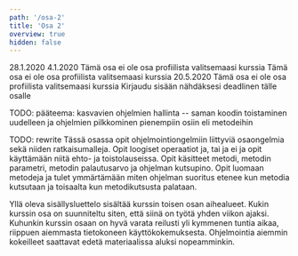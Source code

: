 ```yaml
---
path: '/osa-2'
title: 'Osa 2'
overview: true
hidden: false
---
```


<only-for-course-variant variant="dl">
  <deadline>28.1.2020</deadline>
</only-for-course-variant>

<only-for-course-variant variant="nodl">
  <deadline>4.1.2020</deadline>
</only-for-course-variant>

<only-for-course-variant variant="ohja-dl">
  <deadline>Tämä osa ei ole osa profiilista valitsemaasi kurssia</deadline>
</only-for-course-variant>

<only-for-course-variant variant="ohja-nodl">
  <deadline>Tämä osa ei ole osa profiilista valitsemaasi kurssia</deadline>
</only-for-course-variant>

<only-for-course-variant variant="kesa-dl">
  <deadline>20.5.2020</deadline>
</only-for-course-variant>

<only-for-course-variant variant="kesa-ohja-dl">
  <deadline>Tämä osa ei ole osa profiilista valitsemaasi kurssia</deadline>
</only-for-course-variant>

<only-for-not-logged-in>
  <deadline>Kirjaudu sisään nähdäksesi deadlinen tälle osalle</deadline>
</only-for-not-logged-in>

TODO: pääteema: kasvavien ohjelmien hallinta -- saman koodin toistaminen uudelleen ja ohjelmien pilkkominen pienempiin osiin eli metodeihin

TODO: rewrite Tässä osassa opit ohjelmointiongelmiin liittyviä osaongelmia sekä niiden ratkaisumalleja. Opit loogiset operaatiot ja, tai ja ei ja opit käyttämään niitä ehto- ja toistolauseissa. Opit käsitteet metodi, metodin parametri, metodin palautusarvo ja ohjelman kutsupino. Opit luomaan metodeja ja tulet ymmärtämään miten ohjelman suoritus etenee kun metodia kutsutaan ja toisaalta kun metodikutsusta palataan.


<please-login></please-login>

<pages-in-this-section></pages-in-this-section>

Yllä oleva sisällysluettelo sisältää kurssin toisen osan aihealueet. Kukin kurssin osa on suunniteltu siten, että siinä on työtä yhden viikon ajaksi. Kuhunkin kurssin osaan on hyvä varata reilusti yli kymmenen tuntia aikaa, riippuen aiemmasta tietokoneen käyttökokemuksesta. Ohjelmointia aiemmin kokeilleet saattavat edetä materiaalissa aluksi nopeamminkin.


<exercises-in-this-section></exercises-in-this-section>
